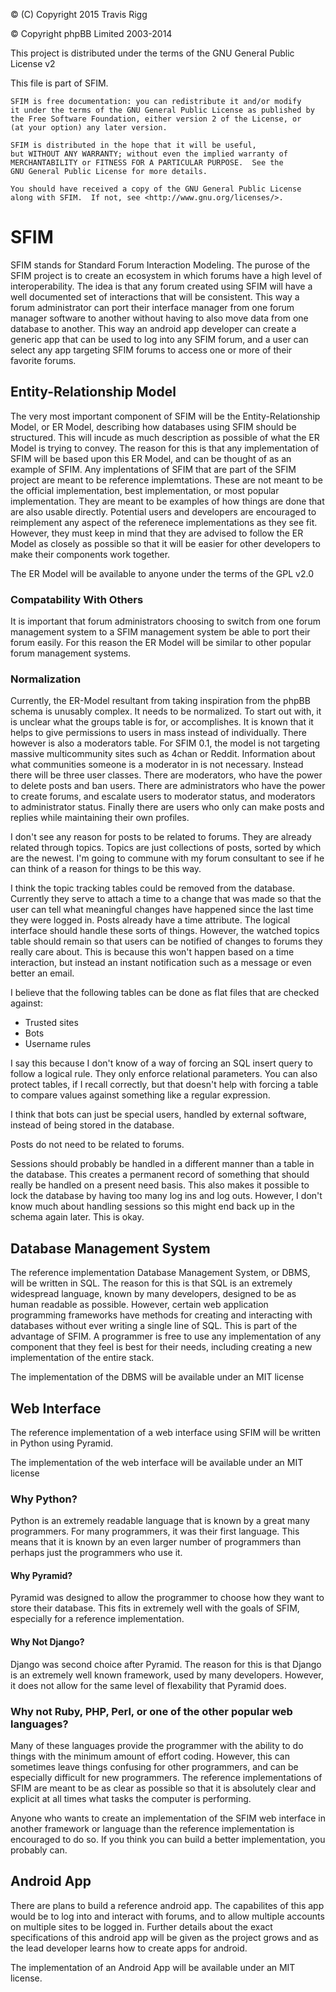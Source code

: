 © (C) Copyright 2015 Travis Rigg

© Copyright phpBB Limited 2003-2014

This project is distributed under the terms of the GNU General Public License v2

This file is part of SFIM.

    SFIM is free documentation: you can redistribute it and/or modify
    it under the terms of the GNU General Public License as published by
    the Free Software Foundation, either version 2 of the License, or
    (at your option) any later version.

    SFIM is distributed in the hope that it will be useful,
    but WITHOUT ANY WARRANTY; without even the implied warranty of
    MERCHANTABILITY or FITNESS FOR A PARTICULAR PURPOSE.  See the
    GNU General Public License for more details.

    You should have received a copy of the GNU General Public License
    along with SFIM.  If not, see <http://www.gnu.org/licenses/>.

# SFIM
SFIM stands for Standard Forum Interaction Modeling. The purose of the SFIM
project is to create an ecosystem in which forums have a high level of
interoperability. The idea is that any forum created using SFIM will have a well
documented set of interactions that will be consistent. This way a forum
administrator can port their interface manager from one forum manager software
to another without having to also move data from one database to another. This
way an android app developer can create a generic app that can be used to log
into any SFIM forum, and a user can select any app targeting SFIM forums to
access one or more of their favorite forums.

## Entity-Relationship Model
The very most important component of SFIM will be the Entity-Relationship
Model, or ER Model, describing how databases using SFIM should be
structured. This will incude as much description as possible of what the ER
Model is trying to convey. The reason for this is that any implementation of
SFIM will be based upon this ER Model, and can be thought of as an example of
SFIM. Any implentations of SFIM that are part of the SFIM project are meant to
be reference implemtations. These are not meant to be the official
implementation, best implementation, or most popular implementation. They are
meant to be examples of how things are done that are also usable directly.
Potential users and developers are encouraged to reimplement any aspect of the
referenece implementations as they see fit. However, they must keep in mind that
they are advised to follow the ER Model as closely as possible so that it will
be easier for other developers to make their components work together.

The ER Model will be available to anyone under the terms of the GPL v2.0

### Compatability With Others
It is important that forum administrators choosing to switch from one forum
management system to a SFIM management system be able to port their forum
easily. For this reason the ER Model will be similar to other popular forum
management systems.

### Normalization
Currently, the ER-Model resultant from taking inspiration from the phpBB schema
is unusably complex. It needs to be normalized. To start out with, it is unclear
what the groups table is for, or accomplishes. It is known that it helps to give
permissions to users in mass instead of individually. There however is also a
moderators table. For SFIM 0.1, the model is not targeting massive
multicommunity sites such as 4chan or Reddit. Information about what communities
someone is a moderator in is not necessary. Instead there will be three user
classes. There are moderators, who have the power to delete posts and ban users.
There are administrators who have the power to create forums, and escalate users
to moderator status, and moderators to administrator status. Finally there are
users who only can make posts and replies while maintaining their own profiles.

I don't see any reason for posts to be related to forums. They are already
related through topics. Topics are just collections of posts, sorted by which
are the newest. I'm going to commune with my forum consultant to see if he can 
think of a reason for things to be this way.

I think the topic tracking tables could be removed from the database. Currently
they serve to attach a time to a change that was made so that the user can tell
what meaningful changes have happened since the last time they were logged in.
Posts already have a time attribute. The logical interface should handle these
sorts of things. However, the watched topics table should remain so that users 
can be notified of changes to forums they really care about. This is because
this won't happen based on a time interaction, but instead an instant
notification such as a message or even better an email.

I believe that the following tables can be done as flat files that are checked
against:
* Trusted sites
* Bots
* Username rules

I say this because I don't know of a way of forcing an SQL insert query to
follow a logical rule. They only enforce relational parameters. You can also
protect tables, if I recall correctly, but that doesn't help with forcing a
table to compare values against something like a regular expression.

I think that bots can just be special users, handled by external software,
instead of being stored in the database.

Posts do not need to be related to forums.

Sessions should probably be handled in a different manner than a table in the
database. This creates a permanent record of something that should really be
handled on a present need basis. This also makes it possible to lock the
database by having too many log ins and log outs. However, I don't know much
about handling sessions so this might end back up in the schema again later.
This is okay.

## Database Management System
The reference implementation Database Management System, or DBMS, will be
written in SQL. The reason for this is that SQL is an extremely widespread
language, known by many developers, designed to be as human readable as
possible. However, certain web application programming frameworks have methods
for creating and interacting with databases without ever writing a single line
of SQL. This is part of the advantage of SFIM. A programmer is free to use any
implementation of any component that they feel is best for their needs,
including creating a new implementation of the entire stack.

The implementation of the DBMS will be available under an MIT license

## Web Interface
The reference implementation of a web interface using SFIM will be written in
Python using Pyramid.

The implementation of the web interface will be available under an MIT license

### Why Python?
Python is an extremely readable language that is known by a great many
programmers. For many programmers, it was their first language. This means that
it is known by an even larger number of programmers than perhaps just the
programmers who use it.

#### Why Pyramid?
Pyramid was designed to allow the programmer to choose how they want to store
their database. This fits in extremely well with the goals of SFIM, especially
for a reference implementation.

#### Why Not Django?
Django was second choice after Pyramid. The reason for this is that Django is an
extremely well known framework, used by many developers. However, it does not
allow for the same level of flexability that Pyramid does.

### Why not Ruby, PHP, Perl, or one of the other popular web languages?
Many of these languages provide the programmer with the ability to do things
with the minimum amount of effort coding. However, this can sometimes leave
things confusing for other programmers, and can be especially difficult for
new programmers. The reference implementations of SFIM are meant to be as clear
as possible so that it is absolutely clear and explicit at all times what tasks
the computer is performing.

Anyone who wants to create an implementation of the SFIM web interface in
another framework or language than the reference implementation is encouraged to
do so. If you think you can build a better implementation, you probably can.

## Android App
There are plans to build a reference android app. The capabilites of this app
would be to log into and interact with forums, and to allow multiple accounts on
multiple sites to be logged in. Further details about the exact specifications
of this android app will be given as the project grows and as the lead developer
learns how to create apps for android.

The implementation of an Android App will be available under an MIT license.
